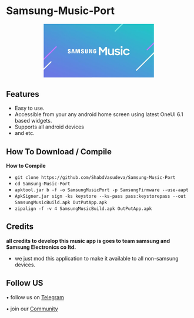# Samsung-Music-Port
<p align="center">
  <img src="https://github.com/ShabdVasudeva/Samsung-Music-Port/blob/main/samsung-music.jpg" alt="Logo" width="300" />
</p>
<h2>Features</h2>
  
- Easy to use.
- Accessible from your any android home screen using latest OneUI 6.1 based widgets.
- Supports all android devices
- and etc.

<h2>How To Download / Compile</h2>

**How to Compile**
- `git clone https://github.com/ShabdVasudeva/Samsung-Music-Port`
- `cd Samsung-Music-Port`
- `apktool.jar b -f -o SamsungMusicPort -p SamsungFirmware --use-aapt`
- `ApkSigner.jar sign -ks keystore --ks-pass pass:keystorepass --out SamsungMusicBuild.apk OutPutApp.apk`
- `zipalign -f -v 4 SamsungMusicBuild.apk OutPutApp.apk`

<h2>Credits</h2>

**all credits to develop this music app is goes to team samsung and Samsung Electronics co ltd.**

- we just mod this application to make it available to all non-samsung devices.

<h2>Follow US</h2>
<p>• follow us on <a href="https://t.me/AndroidPortWorld">Telegram</a></p>
<p>• join our <a href="https://t.me/AndroidPortWorldDiscussion">Community</a></p>
